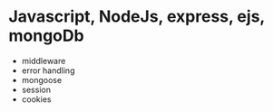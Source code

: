 # Javascript, NodeJs, express, ejs, mongoDb 

- middleware
- error handling
- mongoose
- session
- cookies
